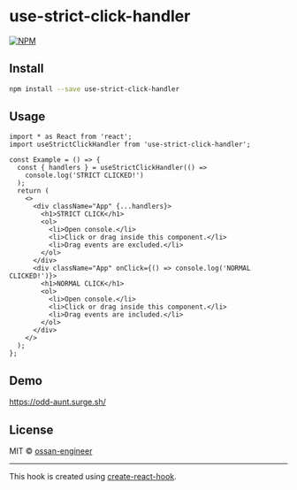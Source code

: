 # use-strict-click-handler

[![NPM](https://img.shields.io/npm/v/use-strict-click-handler.svg)](https://www.npmjs.com/package/use-strict-click-handler)

## Install

```bash
npm install --save use-strict-click-handler
```

## Usage

```tsx
import * as React from 'react';
import useStrictClickHandler from 'use-strict-click-handler';

const Example = () => {
  const { handlers } = useStrictClickHandler(() =>
    console.log('STRICT CLICKED!')
  );
  return (
    <>
      <div className="App" {...handlers}>
        <h1>STRICT CLICK</h1>
        <ol>
          <li>Open console.</li>
          <li>Click or drag inside this component.</li>
          <li>Drag events are excluded.</li>
        </ol>
      </div>
      <div className="App" onClick={() => console.log('NORMAL CLICKED!')}>
        <h1>NORMAL CLICK</h1>
        <ol>
          <li>Open console.</li>
          <li>Click or drag inside this component.</li>
          <li>Drag events are included.</li>
        </ol>
      </div>
    </>
  );
};
```

## Demo

https://odd-aunt.surge.sh/

## License

MIT © [ossan-engineer](https://github.com/ossan-engineer)

---

This hook is created using [create-react-hook](https://github.com/hermanya/create-react-hook).
